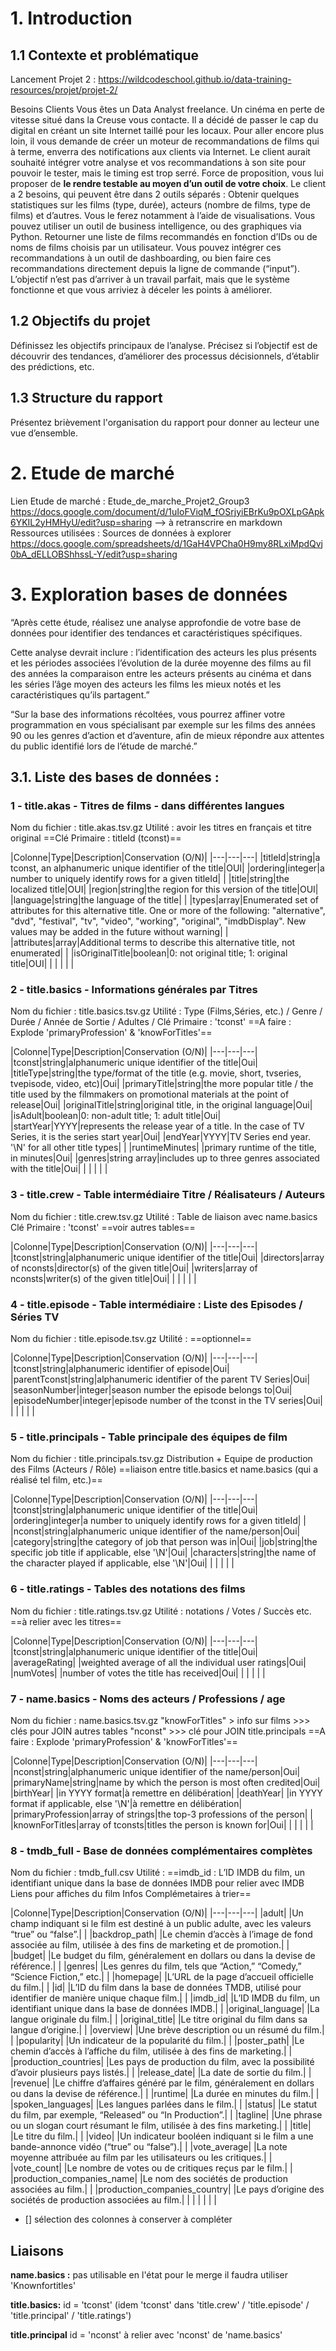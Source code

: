 # 1. Introduction
## 1.1 Contexte et problématique
Lancement Projet 2 : https://wildcodeschool.github.io/data-training-resources/projet/projet-2/

Besoins Clients
Vous êtes un Data Analyst freelance. Un cinéma en perte de vitesse situé dans la Creuse vous contacte. Il a décidé de passer le cap du digital en créant un site Internet taillé pour les locaux.
Pour aller encore plus loin, il vous demande de créer un moteur de recommandations de films qui à terme, enverra des notifications aux clients via Internet.
Le client aurait souhaité intégrer votre analyse et vos recommandations à son site pour pouvoir le tester, mais le timing est trop serré. Force de proposition, vous lui proposer de __le rendre testable au moyen d’un outil de votre choix__.
Le client a 2 besoins, qui peuvent être dans 2 outils séparés :
Obtenir quelques statistiques sur les films (type, durée), acteurs (nombre de films, type de films) et d’autres. Vous le ferez notamment à l’aide de visualisations. Vous pouvez utiliser un outil de business intelligence, ou des graphiques via Python.
Retourner une liste de films recommandés en fonction d’IDs ou de noms de films choisis par un utilisateur. Vous pouvez intégrer ces recommandations à un outil de dashboarding, ou bien faire ces recommandations directement depuis la ligne de commande (“input”).
L’objectif n’est pas d’arriver à un travail parfait, mais que le système fonctionne et que vous arriviez à déceler les points à améliorer.

## 1.2 Objectifs du projet
Définissez les objectifs principaux de l’analyse. Précisez si l’objectif est de découvrir des tendances, d’améliorer des processus décisionnels, d’établir des prédictions, etc.

## 1.3 Structure du rapport
Présentez brièvement l'organisation du rapport pour donner au lecteur une vue d’ensemble.

# 2. Etude de marché
Lien Etude de marché : Etude_de_marche_Projet2_Group3 https://docs.google.com/document/d/1uIoFViqM_fOSrjyiEBrKu9pOXLpGApk6YKIL2yHMHyU/edit?usp=sharing --> à retranscrire en markdown
Ressources utilisées : Sources de données à explorer https://docs.google.com/spreadsheets/d/1GaH4VPCha0H9my8RLxiMpdQvj0bA_dELLOBShhssL-Y/edit?usp=sharing 

# 3. Exploration bases de données
“Après cette étude, réalisez une analyse approfondie de votre base de données pour identifier des tendances et caractéristiques spécifiques.

Cette analyse devrait inclure : 
l’identification des acteurs les plus présents et les périodes associées
l’évolution de la durée moyenne des films au fil des années
la comparaison entre les acteurs présents au cinéma et dans les séries
l’âge moyen des acteurs
les films les mieux notés et les caractéristiques qu’ils partagent.”

“Sur la base des informations récoltées, vous pourrez affiner votre programmation en vous spécialisant par exemple sur les films des années 90 ou les genres d’action et d’aventure, afin de mieux répondre aux attentes du public identifié lors de l’étude de marché.”

## 3.1. Liste des bases de données :

### 1 - title.akas - Titres de films - dans différentes langues
Nom du fichier : title.akas.tsv.gz
Utilité : avoir les titres en français et titre original
==Clé Primaire : titleId (tconst)==

|Colonne|Type|Description|Conservation (O/N)|
|---|---|---|
|titleId|string|a tconst, an alphanumeric unique identifier of the title|OUI|
|ordering|integer|a number to uniquely identify rows for a given titleId| |
|title|string|the localized title|OUI|
|region|string|the region for this version of the title|OUI|
|language|string|the language of the title| |
|types|array|Enumerated set of attributes for this alternative title. One or more of the following: "alternative", "dvd", "festival", "tv", "video", "working", "original", "imdbDisplay". New values may be added in the future without warning| |
|attributes|array|Additional terms to describe this alternative title, not enumerated| |
|isOriginalTitle|boolean|0: not original title; 1: original title|OUI|
| | | | |

### 2 - title.basics - Informations générales par Titres

Nom du fichier : title.basics.tsv.gz
Utilité : Type (Films,Séries, etc.) / Genre / Durée / Année de Sortie / Adultes /
Clé Primaire : 'tconst'
==A faire : Explode 'primaryProfession' & 'knowForTitles'==

|Colonne|Type|Description|Conservation (O/N)|
|---|---|---|
|tconst|string|alphanumeric unique identifier of the title|Oui|
|titleType|string|the type/format of the title (e.g. movie, short, tvseries, tvepisode, video, etc)|Oui|
|primaryTitle|string|the more popular title / the title used by the filmmakers on promotional materials at the point of release|Oui|
|originalTitle|string|original title, in the original language|Oui|
|isAdult|boolean|0: non-adult title; 1: adult title|Oui|
|startYear|YYYY|represents the release year of a title. In the case of TV Series, it is the series start year|Oui|
|endYear|YYYY|TV Series end year. '\N' for all other title types| |
|runtimeMinutes| |primary runtime of the title, in minutes|Oui|
|genres|string array|includes up to three genres associated with the title|Oui|
| | | | |

### 3 - title.crew - Table intermédiaire Titre / Réalisateurs / Auteurs
Nom du fichier : title.crew.tsv.gz
Utilité : Table de liaison avec name.basics
Clé Primaire : 'tconst'
==voir autres tables==

|Colonne|Type|Description|Conservation (O/N)|
|---|---|---|
|tconst|string|alphanumeric unique identifier of the title|Oui|
|directors|array of nconsts|director(s) of the given title|Oui|
|writers|array of nconsts|writer(s) of the given title|Oui|
| | | | |

### 4 - title.episode - Table intermédiaire : Liste des Episodes / Séries TV
Nom du fichier : title.episode.tsv.gz
Utilité : ==optionnel==

|Colonne|Type|Description|Conservation (O/N)|
|---|---|---|
|tconst|string|alphanumeric identifier of episode|Oui|
|parentTconst|string|alphanumeric identifier of the parent TV Series|Oui|
|seasonNumber|integer|season number the episode belongs to|Oui|
|episodeNumber|integer|episode number of the tconst in the TV series|Oui|
| | | | |

### 5 - title.principals - Table principale des équipes de film
Nom du fichier : title.principals.tsv.gz
Distribution + Equipe de production des Films (Acteurs / Rôle)
==liaison entre title.basics et name.basics (qui a réalisé tel film, etc.)==

|Colonne|Type|Description|Conservation (O/N)|
|---|---|---|
|tconst|string|alphanumeric unique identifier of the title|Oui|
|ordering|integer|a number to uniquely identify rows for a given titleId| |
|nconst|string|alphanumeric unique identifier of the name/person|Oui|
|category|string|the category of job that person was in|Oui|
|job|string|the specific job title if applicable, else '\N'|Oui|
|characters|string|the name of the character played if applicable, else '\N'|Oui|
| | | | |

### 6 - title.ratings - Tables des notations des films
Nom du fichier : title.ratings.tsv.gz
Utilité : notations / Votes / Succès etc.
==à relier avec les titres==

|Colonne|Type|Description|Conservation (O/N)|
|---|---|---|
|tconst|string|alphanumeric unique identifier of the title|Oui|
|averageRating| |weighted average of all the individual user ratings|Oui|
|numVotes| |number of votes the title has received|Oui|
| | | | |

### 7 - name.basics - Noms des acteurs / Professions / age
Nom du fichier : name.basics.tsv.gz
"knowForTitles" > info sur films >>> clés pour JOIN autres tables
"nconst" >>> clé pour JOIN title.principals
==A faire : Explode 'primaryProfession' & 'knowForTitles'==

|Colonne|Type|Description|Conservation (O/N)|
|---|---|---|
|nconst|string|alphanumeric unique identifier of the name/person|Oui|
|primaryName|string|name by which the person is most often credited|Oui|
|birthYear| |in YYYY format|à remettre en délibération|
|deathYear| |in YYYY format if applicable, else '\N'|à remettre en délibération|
|primaryProfession|array of strings|the top-3 professions of the person| |
|knownForTitles|array of tconsts|titles the person is known for|Oui|
| | | | |

### 8 - tmdb_full - Base de données complémentaires complètes
Nom du fichier : tmdb_full.csv
Utilité : ==imdb_id : L’ID IMDB du film, un identifiant unique dans la base de données IMDB
pour relier avec IMDB
Liens pour affiches du film
Infos Complémetaires à trier==

|Colonne|Type|Description|Conservation (O/N)|
|---|---|---|
|adult| |Un champ indiquant si le film est destiné à un public adulte, avec les valeurs “true” ou “false”.| |
|backdrop_path| |Le chemin d’accès à l’image de fond associée au film, utilisée à des fins de marketing et de promotion.| |
|budget| |Le budget du film, généralement en dollars ou dans la devise de référence.| |
|genres| |Les genres du film, tels que “Action,” “Comedy,” “Science Fiction,” etc.| |
|homepage| |L’URL de la page d’accueil officielle du film.| |
|id| |L’ID du film dans la base de données TMDB, utilisé pour identifier de manière unique chaque film.| |
|imdb_id| |L’ID IMDB du film, un identifiant unique dans la base de données IMDB.| |
|original_language| |La langue originale du film.| |
|original_title| |Le titre original du film dans sa langue d’origine.| |
|overview| |Une brève description ou un résumé du film.| |
|popularity| |Un indicateur de la popularité du film.| |
|poster_path| |Le chemin d’accès à l’affiche du film, utilisée à des fins de marketing.| |
|production_countries| |Les pays de production du film, avec la possibilité d’avoir plusieurs pays listés.| |
|release_date| |La date de sortie du film.| |
|revenue| |Le chiffre d’affaires généré par le film, généralement en dollars ou dans la devise de référence.| |
|runtime| |La durée en minutes du film.| |
|spoken_languages| |Les langues parlées dans le film.| |
|status| |Le statut du film, par exemple, “Released” ou “In Production”.| |
|tagline| |Une phrase ou un slogan court résumant le film, utilisée à des fins marketing.| |
|title| |Le titre du film.| |
|video| |Un indicateur booléen indiquant si le film a une bande-annonce vidéo (“true” ou “false”).| |
|vote_average| |La note moyenne attribuée au film par les utilisateurs ou les critiques.| |
|vote_count| |Le nombre de votes ou de critiques reçus par le film.| |
|production_companies_name| |Le nom des sociétés de production associées au film.| |
|production_companies_country| |Le pays d’origine des sociétés de production associées au film.| |
| | | | |

- [] sélection des colonnes à conserver à compléter

## Liaisons

**name.basics :**
pas utilisable en l'état pour le merge
il faudra utiliser 'Knownfortitles'

**title.basics:**
id = 'tconst'
(idem 'tconst' dans 'title.crew' / 'title.episode' / 'title.principal' / 'title.ratings')

**title.principal**
id = 'nconst' 
à relier avec 'nconst' de 'name.basics'